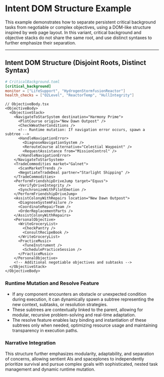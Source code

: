 # Intent DOM Structure Example

This example demonstrates how to separate persistent critical background tasks from negotiable or complex objectives, using a DOM-like structure inspired by web page layout. In this variant, critical background and objective stacks do not share the same root, and use distinct syntaxes to further emphasize their separation.

---

## Intent DOM Structure (Disjoint Roots, Distinct Syntax)

```toml
# CriticalBackground.toml
[critical_background]
monitor = ["LifeSupport", "HydrogenStormfusionReactor"]
health_checks = ["O2Level", "ReactorTemp", "HullIntegrity"]
```

```tsx
// ObjectiveBody.tsx
<ObjectiveBody>
  <ObjectiveStack>
    <NavigateToStarSystem destination="Harmony Prime">
      <PlotCourse origin="New Dawn Outpost" />
      <CheckWeatherConditions />
      <!-- Runtime mutation: If navigation error occurs, spawn a subtree -->
      <HandleNavigationError>
        <DiagnoseNavigationSystem />
        <RerouteCourse alternative="Celestial Waypoint" />
        <RequestAssistance from="MissionControl" />
      </HandleNavigationError>
    </NavigateToStarSystem>
    <TradeCommodities market="Galnet">
      <ScanMarketTrends />
      <NegotiateTradeDeal partner="Starlight Shipping" />
    </TradeCommodities>
    <PerformFriendshipDriveJump target="Equus">
      <VerifyDriveIntegrity />
      <SynchronizeWithPilotEmotion />
    </PerformFriendshipDriveJump>
    <AssistColonyWithRepairs location="New Dawn Outpost">
      <DiagnoseSystemFailure />
      <CoordinateRepairTeam />
      <OrderReplacementParts />
    </AssistColonyWithRepairs>
    <PersonalObjective>
      <WriteGroceryList>
        <CheckPantry />
        <ConsultRecipeBook />
      </WriteGroceryList>
      <PracticeMusic>
        <TuneInstrument />
        <SchedulePracticeSession />
      </PracticeMusic>
    </PersonalObjective>
    <!-- Additional negotiable objectives and subtasks -->
  </ObjectiveStack>
</ObjectiveBody>
```

### Runtime Mutation and Resolve Feature

- If any component encounters an obstacle or unexpected condition during execution, it can dynamically spawn a subtree representing the new context, subtasks, or resolution strategies.
- These subtrees are contextually linked to the parent, allowing for modular, recursive problem-solving and real-time adaptation.
- The resolve feature enables lazy binding and instantiation of these subtrees only when needed, optimizing resource usage and maintaining transparency in execution paths.

### Narrative Integration

This structure further emphasizes modularity, adaptability, and separation of concerns, allowing sentient AIs and spaceplones to independently prioritize survival and pursue complex goals with sophisticated, nested task management and dynamic runtime mutation.
